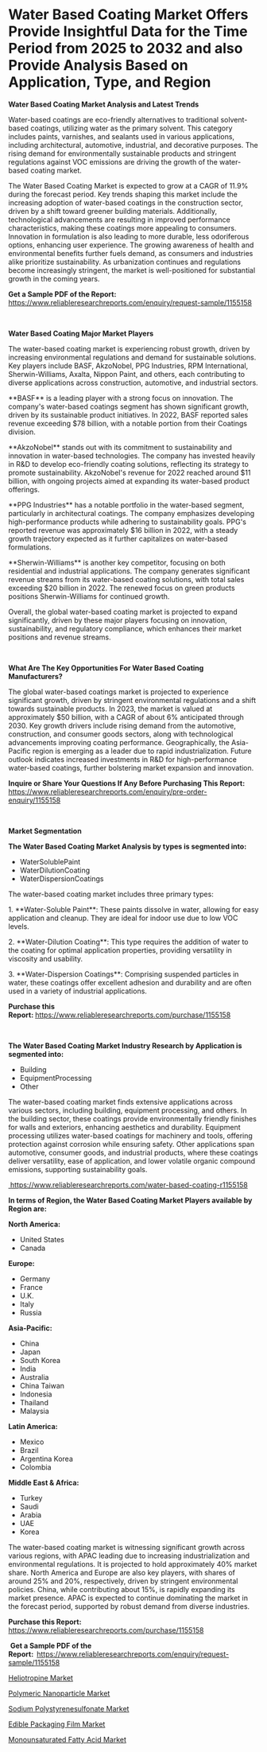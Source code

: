 <p><h1>Water Based Coating Market Offers Provide Insightful Data for the Time Period from 2025 to 2032 and also Provide Analysis Based on Application, Type, and Region</h1></p><p><strong>Water Based Coating Market Analysis and Latest Trends</strong></p>
<p><p>Water-based coatings are eco-friendly alternatives to traditional solvent-based coatings, utilizing water as the primary solvent. This category includes paints, varnishes, and sealants used in various applications, including architectural, automotive, industrial, and decorative purposes. The rising demand for environmentally sustainable products and stringent regulations against VOC emissions are driving the growth of the water-based coating market.</p><p>The Water Based Coating Market is expected to grow at a CAGR of 11.9% during the forecast period. Key trends shaping this market include the increasing adoption of water-based coatings in the construction sector, driven by a shift toward greener building materials. Additionally, technological advancements are resulting in improved performance characteristics, making these coatings more appealing to consumers. Innovation in formulation is also leading to more durable, less odoriferous options, enhancing user experience. The growing awareness of health and environmental benefits further fuels demand, as consumers and industries alike prioritize sustainability. As urbanization continues and regulations become increasingly stringent, the market is well-positioned for substantial growth in the coming years.</p></p>
<p><strong>Get a Sample PDF of the Report:&nbsp;</strong> <a href="https://www.reliableresearchreports.com/enquiry/request-sample/1155158?utm_campaign=11&utm_medium=2&utm_source=Github&utm_content=ia&utm_term=31032025&utm_id=water-based-coating">https://www.reliableresearchreports.com/enquiry/request-sample/1155158</a></p>
<p>&nbsp;</p>
<p><strong>Water Based Coating Major Market Players</strong></p>
<p><p>The water-based coating market is experiencing robust growth, driven by increasing environmental regulations and demand for sustainable solutions. Key players include BASF, AkzoNobel, PPG Industries, RPM International, Sherwin-Williams, Axalta, Nippon Paint, and others, each contributing to diverse applications across construction, automotive, and industrial sectors.</p><p>**BASF** is a leading player with a strong focus on innovation. The company's water-based coatings segment has shown significant growth, driven by its sustainable product initiatives. In 2022, BASF reported sales revenue exceeding $78 billion, with a notable portion from their Coatings division.</p><p>**AkzoNobel** stands out with its commitment to sustainability and innovation in water-based technologies. The company has invested heavily in R&D to develop eco-friendly coating solutions, reflecting its strategy to promote sustainability. AkzoNobel's revenue for 2022 reached around $11 billion, with ongoing projects aimed at expanding its water-based product offerings.</p><p>**PPG Industries** has a notable portfolio in the water-based segment, particularly in architectural coatings. The company emphasizes developing high-performance products while adhering to sustainability goals. PPG's reported revenue was approximately $16 billion in 2022, with a steady growth trajectory expected as it further capitalizes on water-based formulations.</p><p>**Sherwin-Williams** is another key competitor, focusing on both residential and industrial applications. The company generates significant revenue streams from its water-based coating solutions, with total sales exceeding $20 billion in 2022. The renewed focus on green products positions Sherwin-Williams for continued growth.</p><p>Overall, the global water-based coating market is projected to expand significantly, driven by these major players focusing on innovation, sustainability, and regulatory compliance, which enhances their market positions and revenue streams.</p></p>
<p>&nbsp;</p>
<p><strong>What Are The Key Opportunities For Water Based Coating Manufacturers?</strong></p>
<p><p>The global water-based coatings market is projected to experience significant growth, driven by stringent environmental regulations and a shift towards sustainable products. In 2023, the market is valued at approximately $50 billion, with a CAGR of about 6% anticipated through 2030. Key growth drivers include rising demand from the automotive, construction, and consumer goods sectors, along with technological advancements improving coating performance. Geographically, the Asia-Pacific region is emerging as a leader due to rapid industrialization. Future outlook indicates increased investments in R&D for high-performance water-based coatings, further bolstering market expansion and innovation.</p></p>
<p><strong>Inquire or Share Your Questions If Any Before Purchasing This Report:</strong> <a href="https://www.reliableresearchreports.com/enquiry/pre-order-enquiry/1155158?utm_campaign=11&utm_medium=2&utm_source=Github&utm_content=ia&utm_term=31032025&utm_id=water-based-coating">https://www.reliableresearchreports.com/enquiry/pre-order-enquiry/1155158</a></p>
<p>&nbsp;</p>
<p><strong>Market Segmentation</strong></p>
<p><strong>The Water Based Coating Market Analysis by types is segmented into:</strong></p>
<p><ul><li>WaterSolublePaint</li><li>WaterDilutionCoating</li><li>WaterDispersionCoatings</li></ul></p>
<p><p>The water-based coating market includes three primary types: </p><p>1. **Water-Soluble Paint**: These paints dissolve in water, allowing for easy application and cleanup. They are ideal for indoor use due to low VOC levels.</p><p>2. **Water-Dilution Coating**: This type requires the addition of water to the coating for optimal application properties, providing versatility in viscosity and usability.</p><p>3. **Water-Dispersion Coatings**: Comprising suspended particles in water, these coatings offer excellent adhesion and durability and are often used in a variety of industrial applications.</p></p>
<p><strong>Purchase this Report:&nbsp;</strong><a href="https://www.reliableresearchreports.com/purchase/1155158?utm_campaign=11&utm_medium=2&utm_source=Github&utm_content=ia&utm_term=31032025&utm_id=water-based-coating">https://www.reliableresearchreports.com/purchase/1155158</a></p>
<p>&nbsp;</p>
<p><strong>The Water Based Coating Market Industry Research by Application is segmented into:</strong></p>
<p><ul><li>Building</li><li>EquipmentProcessing</li><li>Other</li></ul></p>
<p><p>The water-based coating market finds extensive applications across various sectors, including building, equipment processing, and others. In the building sector, these coatings provide environmentally friendly finishes for walls and exteriors, enhancing aesthetics and durability. Equipment processing utilizes water-based coatings for machinery and tools, offering protection against corrosion while ensuring safety. Other applications span automotive, consumer goods, and industrial products, where these coatings deliver versatility, ease of application, and lower volatile organic compound emissions, supporting sustainability goals.</p></p>
<p><a href="https://www.reliableresearchreports.com/water-based-coating-r1155158?utm_campaign=11&utm_medium=2&utm_source=Github&utm_content=ia&utm_term=31032025&utm_id=water-based-coating">&nbsp;https://www.reliableresearchreports.com/water-based-coating-r1155158</a></p>
<p><strong>In terms of Region, the Water Based Coating Market Players available by Region are:</strong></p>
<p>
    <p> <strong> North America: </strong>
        <ul>
            <li>United States</li>
            <li>Canada</li>
        </ul>
        </p> 
    <p> <strong> Europe: </strong>
        <ul>
            <li>Germany</li>
            <li>France</li>
            <li>U.K.</li>
            <li>Italy</li>
            <li>Russia</li>
        </ul>
        </p> 
    <p> <strong> Asia-Pacific: </strong>
        <ul>
            <li>China</li>
            <li>Japan</li>
            <li>South Korea</li>
            <li>India</li>
            <li>Australia</li>
            <li>China Taiwan</li>
            <li>Indonesia</li>
            <li>Thailand</li>
            <li>Malaysia</li>
        </ul>
        </p> 
    <p> <strong> Latin America: </strong>
        <ul>
            <li>Mexico</li>
            <li>Brazil</li>
            <li>Argentina Korea</li>
            <li>Colombia</li>
        </ul>
        </p> 
    <p> <strong> Middle East & Africa: </strong>
        <ul>
            <li>Turkey</li>
            <li>Saudi</li>
            <li>Arabia</li>
            <li>UAE</li>
            <li>Korea</li>
        </ul>
    </p>
    </p>
<p><p>The water-based coating market is witnessing significant growth across various regions, with APAC leading due to increasing industrialization and environmental regulations. It is projected to hold approximately 40% market share. North America and Europe are also key players, with shares of around 25% and 20%, respectively, driven by stringent environmental policies. China, while contributing about 15%, is rapidly expanding its market presence. APAC is expected to continue dominating the market in the forecast period, supported by robust demand from diverse industries.</p></p>
<p><strong>Purchase this Report: </strong><a href="https://www.reliableresearchreports.com/purchase/1155158?utm_campaign=11&utm_medium=2&utm_source=Github&utm_content=ia&utm_term=31032025&utm_id=water-based-coating">https://www.reliableresearchreports.com/purchase/1155158</a></p>
<p>&nbsp;<strong>Get a Sample PDF of the Report:&nbsp;&nbsp;</strong><a href="https://www.reliableresearchreports.com/enquiry/request-sample/1155158?utm_campaign=11&utm_medium=2&utm_source=Github&utm_content=ia&utm_term=31032025&utm_id=water-based-coating">https://www.reliableresearchreports.com/enquiry/request-sample/1155158</a></p>
<p><strong></strong></p>
<p><p><a href="https://github.com/artussavasrv/Market-Research-Report-List-1/blob/main/heliotropine-market.md?utm_campaign=11&utm_medium=2&utm_source=Github&utm_content=ia&utm_term=31032025&utm_id=water-based-coating">Heliotropine Market</a></p><p><a href="https://github.com/lamlebienz7j/Market-Research-Report-List-1/blob/main/polymeric-nanoparticle-market.md?utm_campaign=11&utm_medium=2&utm_source=Github&utm_content=ia&utm_term=31032025&utm_id=water-based-coating">Polymeric Nanoparticle Market</a></p><p><a href="https://github.com/zappasuccofz/Market-Research-Report-List-1/blob/main/sodium-polystyrenesulfonate-market.md?utm_campaign=11&utm_medium=2&utm_source=Github&utm_content=ia&utm_term=31032025&utm_id=water-based-coating">Sodium Polystyrenesulfonate Market</a></p><p><a href="https://github.com/abbasgwiltke/Market-Research-Report-List-1/blob/main/edible-packaging-film-market.md?utm_campaign=11&utm_medium=2&utm_source=Github&utm_content=ia&utm_term=31032025&utm_id=water-based-coating">Edible Packaging Film Market</a></p><p><a href="https://github.com/tauchzuazoli/Market-Research-Report-List-1/blob/main/monounsaturated-fatty-acid-market.md?utm_campaign=11&utm_medium=2&utm_source=Github&utm_content=ia&utm_term=31032025&utm_id=water-based-coating">Monounsaturated Fatty Acid Market</a></p></p>